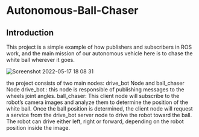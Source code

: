 # Autonomous-Ball-Chaser
## Introduction
This project is a simple example of how publishers and subscribers in ROS work, and the main mission of our autonomous vehicle here is to chase the white ball wherever it goes.

![Screenshot 2022-05-17 18 08 31](https://user-images.githubusercontent.com/105011124/168858230-52b0772d-cbc3-412e-b4ba-1d02a1462961.png)

the project consists of two main nodes: drive_bot Node and ball_chaser Node
drive_bot : this node is responsible of publishing messages to the wheels joint angles.
ball_chaser: This client node will subscribe to the robot’s camera images and analyze them to determine the position of the white ball. Once the ball position is determined, the client node will request a service from the drive_bot server node to drive the robot toward the ball. The robot can drive either left, right or forward, depending on the robot position inside the image.
 
